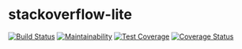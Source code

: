 # stackoverflow-lite

[![Build Status](https://travis-ci.org/Tiemma/stackoverflow-lite.svg?branch=tests)](https://travis-ci.org/Tiemma/stackoverflow-lite)
[![Maintainability](https://api.codeclimate.com/v1/badges/a99a88d28ad37a79dbf6/maintainability)](https://codeclimate.com/github/codeclimate/codeclimate/maintainability)
[![Test Coverage](https://api.codeclimate.com/v1/badges/a99a88d28ad37a79dbf6/test_coverage)](https://codeclimate.com/github/codeclimate/codeclimate/test_coverage)
[![Coverage Status](https://coveralls.io/repos/github/Tiemma/stackoverflow-lite/badge.svg?branch=tests)](https://coveralls.io/github/Tiemma/stackoverflow-lite?branch=tests)

